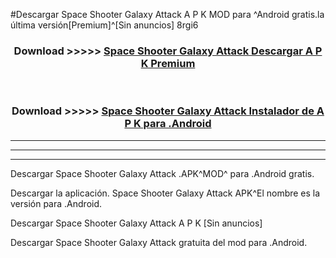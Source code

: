 #Descargar Space Shooter Galaxy Attack A P K MOD para ^Android gratis.la última versión[Premium]^[Sin anuncios] 8rgi6



<div align="center">
<h3>Download >>>>> <a href="https://es-web.web.app/?es= Space Shooter Galaxy Attack">Space Shooter Galaxy Attack Descargar A P K Premium</a></h3><br>

<h3>Download >>>>> <a href="https://es-web.web.app/?es= Space Shooter Galaxy Attack">Space Shooter Galaxy Attack Instalador de A P K para .Android</a></h3>
</div>


----------------------------------------------------------

----------------------------------------------------------

----------------------------------------------------------

Descargar Space Shooter Galaxy Attack .APK^MOD^ para .Android gratis.

Descargar la aplicación. Space Shooter Galaxy Attack APK^El nombre es la versión para .Android.

Descargar Space Shooter Galaxy Attack A P K [Sin anuncios]

Descargar Space Shooter Galaxy Attack gratuita del mod para .Android.